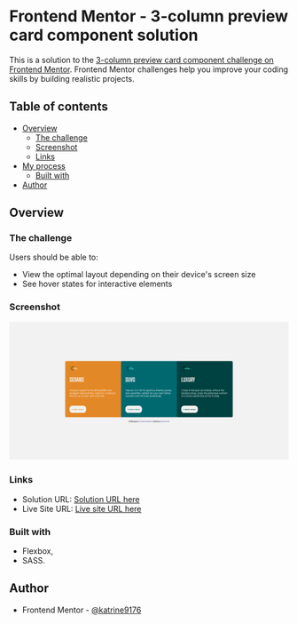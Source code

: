 # Frontend Mentor - 3-column preview card component solution

This is a solution to the [3-column preview card component challenge on Frontend Mentor](https://www.frontendmentor.io/challenges/3column-preview-card-component-pH92eAR2-). Frontend Mentor challenges help you improve your coding skills by building realistic projects. 

## Table of contents

- [Overview](#overview)
  - [The challenge](#the-challenge)
  - [Screenshot](#screenshot)
  - [Links](#links)
- [My process](#my-process)
  - [Built with](#built-with)
- [Author](#author)


## Overview

### The challenge

Users should be able to:

- View the optimal layout depending on their device's screen size
- See hover states for interactive elements

### Screenshot

![screenshot of desktop view](./screenshots/Screenshot%202022-10-07%20at%2021-59-50%20Frontend%20Mentor%203-column%20preview%20card%20component.png)


### Links

- Solution URL: [Solution URL here](https://github.com/katrine9176/3-column-preview-Frontendmentor)
- Live Site URL: [Live site URL here](https://katrine9176.github.io/3-column-preview-Frontendmentor/)


### Built with

- Flexbox,
- SASS.

## Author

- Frontend Mentor - [@katrine9176](https://www.frontendmentor.io/profile/katrine9176)




